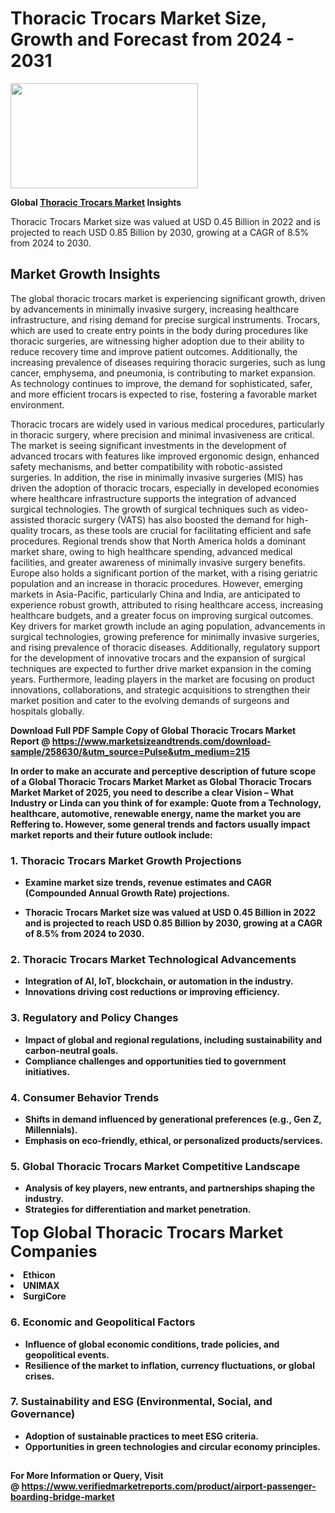 <H1>Thoracic Trocars Market Size, Growth and Forecast from 2024 - 2031</H1><img class="aligncenter size-medium wp-image-584254" src="https://thirdeyenews.in/wp-content/uploads/2024/09/Global-Market-Research-300x168.jpeg" alt="" width="300" height="168" /><p><strong>Global&nbsp;<a href="https://www.marketsizeandtrends.com/download-sample/258630/&amp;utm_source=Pulse&amp;utm_medium=215">Thoracic Trocars Market</a> Insights</strong></p><p>Thoracic Trocars Market size was valued at USD 0.45 Billion in 2022 and is projected to reach USD 0.85 Billion by 2030, growing at a CAGR of 8.5% from 2024 to 2030.</p><p><h2>Market Growth Insights</h2> <p>The global thoracic trocars market is experiencing significant growth, driven by advancements in minimally invasive surgery, increasing healthcare infrastructure, and rising demand for precise surgical instruments. Trocars, which are used to create entry points in the body during procedures like thoracic surgeries, are witnessing higher adoption due to their ability to reduce recovery time and improve patient outcomes. Additionally, the increasing prevalence of diseases requiring thoracic surgeries, such as lung cancer, emphysema, and pneumonia, is contributing to market expansion. As technology continues to improve, the demand for sophisticated, safer, and more efficient trocars is expected to rise, fostering a favorable market environment.</p> <p><strong></strong></p> <p>Thoracic trocars are widely used in various medical procedures, particularly in thoracic surgery, where precision and minimal invasiveness are critical. The market is seeing significant investments in the development of advanced trocars with features like improved ergonomic design, enhanced safety mechanisms, and better compatibility with robotic-assisted surgeries. In addition, the rise in minimally invasive surgeries (MIS) has driven the adoption of thoracic trocars, especially in developed economies where healthcare infrastructure supports the integration of advanced surgical technologies. The growth of surgical techniques such as video-assisted thoracic surgery (VATS) has also boosted the demand for high-quality trocars, as these tools are crucial for facilitating efficient and safe procedures. Regional trends show that North America holds a dominant market share, owing to high healthcare spending, advanced medical facilities, and greater awareness of minimally invasive surgery benefits. Europe also holds a significant portion of the market, with a rising geriatric population and an increase in thoracic procedures. However, emerging markets in Asia-Pacific, particularly China and India, are anticipated to experience robust growth, attributed to rising healthcare access, increasing healthcare budgets, and a greater focus on improving surgical outcomes. Key drivers for market growth include an aging population, advancements in surgical technologies, growing preference for minimally invasive surgeries, and rising prevalence of thoracic diseases. Additionally, regulatory support for the development of innovative trocars and the expansion of surgical techniques are expected to further drive market expansion in the coming years. Furthermore, leading players in the market are focusing on product innovations, collaborations, and strategic acquisitions to strengthen their market position and cater to the evolving demands of surgeons and hospitals globally.</p> <p><strong></p><p><span class=""><strong>Download Full PDF Sample Copy of Global Thoracic Trocars Market Report</strong> @ <a href="https://www.marketsizeandtrends.com/download-sample/258630/&amp;utm_source=Pulse&amp;utm_medium=215" target="_blank">https://www.marketsizeandtrends.com/download-sample/258630/&amp;utm_source=Pulse&amp;utm_medium=215</a></span></p><p>In order to make an accurate and perceptive description of future scope of a Global&nbsp;Thoracic Trocars Market Market as Global&nbsp;Thoracic Trocars Market Market of 2025, you need to describe a clear Vision &ndash; What Industry or Linda can you think of for example: Quote from a Technology, healthcare, automotive, renewable energy, name the market you are Reffering to. However, some general trends and factors usually impact market reports and their future outlook include:</p><h3>1.&nbsp;<strong>Thoracic Trocars Market Growth Projections</strong></h3><ul><li>Examine market size trends, revenue estimates and CAGR (Compounded Annual Growth Rate) projections.</li><li><p>Thoracic Trocars Market size was valued at USD 0.45 Billion in 2022 and is projected to reach USD 0.85 Billion by 2030, growing at a CAGR of 8.5% from 2024 to 2030.</p></li></ul><h3>2.&nbsp;<strong>Thoracic Trocars Market Technological Advancements</strong></h3><ul><li>Integration of AI, IoT, blockchain, or automation in the industry.</li><li>Innovations driving cost reductions or improving efficiency.</li></ul><h3>3.&nbsp;<strong>Regulatory and Policy Changes</strong></h3><ul><li>Impact of global and regional regulations, including sustainability and carbon-neutral goals.</li><li>Compliance challenges and opportunities tied to government initiatives.</li></ul><h3>4.&nbsp;<strong>Consumer Behavior Trends</strong></h3><ul><li>Shifts in demand influenced by generational preferences (e.g., Gen Z, Millennials).</li><li>Emphasis on eco-friendly, ethical, or personalized products/services.</li></ul><h3>5.&nbsp;<strong>Global Thoracic Trocars Market Competitive Landscape</strong></h3><ul><li>Analysis of key players, new entrants, and partnerships shaping the industry.</li><li>Strategies for differentiation and market penetration.</li></ul><p data-pm-slice="1 1 []"><span style="color: inherit; font-family: inherit; font-size: 25px;">Top Global Thoracic Trocars Market Companies</span></p><div class="" data-test-id=""><p><li>Ethicon</li><li> UNIMAX</li><li> SurgiCore</li></p></div><h3>6.&nbsp;<strong>Economic and Geopolitical Factors</strong></h3><ul><li>Influence of global economic conditions, trade policies, and geopolitical events.</li><li>Resilience of the market to inflation, currency fluctuations, or global crises.</li></ul><h3>7.&nbsp;<strong>Sustainability and ESG (Environmental, Social, and Governance)</strong></h3><ul><li>Adoption of sustainable practices to meet ESG criteria.</li><li>Opportunities in green technologies and circular economy principles.</li></ul><h2><strong style="font-size: 14px;">For More Information or Query, Visit @&nbsp;</strong><a style="background-color: #ffffff; font-size: 14px;" href="https://www.marketsizeandtrends.com/report/thoracic-trocars-market/" target="_blank">https://www.verifiedmarketreports.com/product/airport-passenger-boarding-bridge-market</a></h2>
